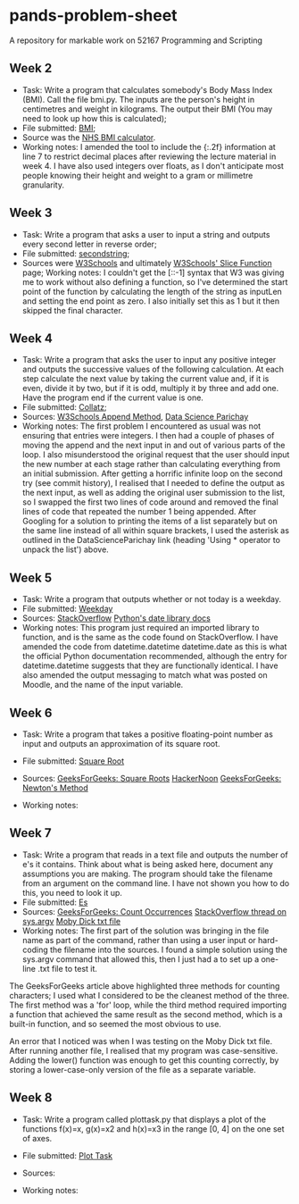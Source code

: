 # pands-problem-sheet
A repository for markable work on 52167 Programming and Scripting

## Week 2
- Task: Write a program that calculates somebody's Body Mass Index (BMI). Call the file bmi.py. The inputs are the person's height in centimetres and weight in kilograms.
The output their BMI (You may need to look up how this is calculated);
- File submitted: [BMI](/bmi.py);
- Source was the [NHS BMI calculator](https://www.nhs.uk/live-well/healthy-weight/bmi-calculator/).
- Working notes: I amended the tool to include the {:.2f} information at line 7 to restrict decimal places after reviewing the lecture material in week 4. I have also used integers over floats, as I don't anticipate most people knowing their height and weight to a gram or millimetre granularity.

## Week 3
- Task: Write a program that asks a user to input a string and outputs every second letter in reverse order;
- File submitted: [secondstring](/secondstring.py);
- Sources were [W3Schools](https://www.w3schools.com/python/python_howto_reverse_string.asp) and ultimately [W3Schools' Slice Function](https://www.w3schools.com/python/ref_func_slice.asp) page;
Working notes: I couldn't get the [::-1] syntax that W3 was giving me to work without also defining a function, so I've determined the start point of the function by calculating the length of the string as inputLen and setting the end point as zero. I also initially set this as 1 but it then skipped the final character.

## Week 4
- Task: Write a program that asks the user to input any positive integer and outputs the successive values of the following calculation. At each step calculate the next value by taking the current value and, if it is even, divide it by two, but if it is odd, multiply it by three and add one. Have the program end if the current value is one.
- File submitted: [Collatz](/collatz.py);
- Sources: [W3Schools Append Method](https://www.w3schools.com/python/ref_list_append.asp), [Data Science Parichay](https://datascienceparichay.com/article/python-print-list/)
- Working notes: The first problem I encountered as usual was not ensuring that entries were integers. I then had a couple of phases of moving the append and the next input in and out of various parts of the loop. I also misunderstood the original request that the user should input the new number at each stage rather than calculating everything from an initial submission. After getting a horrific infinite loop on the second try (see commit history), I realised that I needed to define the output as the next input, as well as adding the original user submission to the list, so I swapped the first two lines of code around and removed the final lines of code that repeated the number 1 being appended. After Googling for a solution to printing the items of a list separately but on the same line instead of all within square brackets, I used the asterisk as outlined in the DataScienceParichay link (heading 'Using * operator to unpack the list') above.

## Week 5
- Task: Write a program that outputs whether or not today is a weekday.
- File submitted: [Weekday](/weekday.py)
- Sources:
    [StackOverflow](https://stackoverflow.com/questions/29384696/how-to-find-current-day-is-weekday-or-weekends-in-python)
    [Python's date library docs](https://docs.python.org/3/library/datetime.html#datetime.date.weekday)
- Working notes: This program just required an imported library to function, and is the same as the code found on StackOverflow. I have amended the code from datetime.datetime datetime.date as this is what the official Python documentation recommended, although the entry for datetime.datetime suggests that they are functionally identical. I have also amended the output messaging to match what was posted on Moodle, and the name of the input variable.

## Week 6
- Task: Write a program that takes a positive floating-point number as input and outputs an approximation of its square root.

- File submitted: [Square Root](/squareroot.py)
- Sources:
    [GeeksForGeeks: Square Roots](https://www.geeksforgeeks.org/how-to-calculate-a-square-root/)
    [HackerNoon](https://hackernoon.com/calculating-the-square-root-of-a-number-using-the-newton-raphson-method-a-how-to-guide-yr4e32zo)
    [GeeksForGeeks: Newton's Method](https://www.geeksforgeeks.org/find-root-of-a-number-using-newtons-method/)
- Working notes:

## Week 7
- Task: Write a program that reads in a text file and outputs the number of e's it contains. Think about what is being asked here, document any assumptions you are making. The program should take the filename from an argument on the command line. I have not shown you how to do this, you need to look it up.
- File submitted: [Es](es.py)
- Sources:
    [GeeksForGeeks: Count Occurrences](https://www.geeksforgeeks.org/python-count-occurrences-of-a-character-in-string/ )
    [StackOverflow thread on sys.argv](https://stackoverflow.com/questions/7439145/i-want-to-read-in-a-file-from-the-command-line-in-python#7439162)
    [Moby Dick txt file](https://gist.github.com/StevenClontz/4445774)
- Working notes: The first part of the solution was bringing in the file name as part of the command, rather than using a user input or hard-coding the filename into the sources. I found a simple solution using the sys.argv command that allowed this, then I just had a to set up a one-line .txt file to test it. 

The GeeksForGeeks article above highlighted three methods for counting characters; I used what I considered to be the cleanest method of the three. The first method was a 'for' loop, while the third method required importing a function that achieved the same result as the second method, which is a built-in function, and so seemed the most obvious to use.

An error that I noticed was when I was testing on the Moby Dick txt file. After running another file, I realised that my program was case-sensitive. Adding the lower() function was enough to get this counting correctly, by storing a lower-case-only version of the file as a separate variable.

## Week 8
- Task: Write a program called plottask.py that displays a plot of the functions f(x)=x, g(x)=x2 and h(x)=x3 in the range [0, 4] on the one set of axes.
- File submitted: [Plot Task](plottask.py)
- Sources:

- Working notes:
